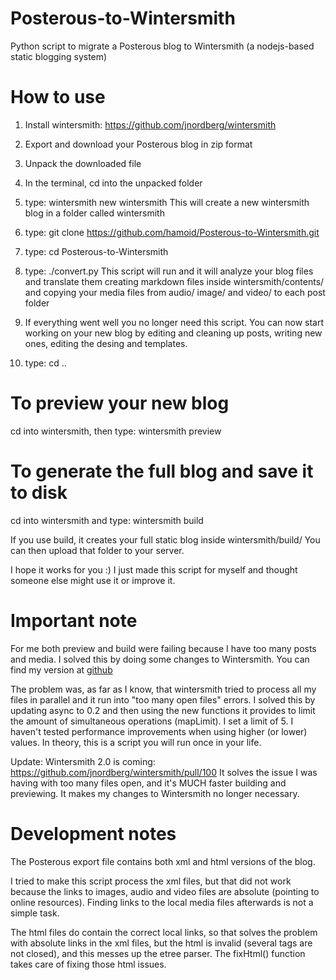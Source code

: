 Posterous-to-Wintersmith
========================

Python script to migrate a Posterous blog to Wintersmith (a nodejs-based static blogging system)

# How to use

1. Install wintersmith: https://github.com/jnordberg/wintersmith
2. Export and download your Posterous blog in zip format
3. Unpack the downloaded file
4. In the terminal, cd into the unpacked folder
5. type: wintersmith new wintersmith
   This will create a new wintersmith blog in a folder called wintersmith
6. type: git clone https://github.com/hamoid/Posterous-to-Wintersmith.git
7. type: cd Posterous-to-Wintersmith
8. type: ./convert.py
   This script will run and it will analyze your blog files and translate
   them creating markdown files inside wintersmith/contents/ and copying
   your media files from audio/ image/ and video/ to each post folder

9. If everything went well you no longer need this script. You can now
   start working on your new blog by editing and cleaning up posts, writing
   new ones, editing the desing and templates.

10. type: cd ..

# To preview your new blog

cd into wintersmith, then
type: wintersmith preview

# To generate the full blog and save it to disk

cd into wintersmith and
type: wintersmith build

If you use build, it creates your full static blog inside wintersmith/build/
You can then upload that folder to your server.

I hope it works for you :) I just made this script for myself and thought
someone else might use it or improve it.


# Important note

For me both preview and build were failing because I have too many
posts and media. I solved this by doing some changes to Wintersmith. You can find
my version at [github](http://github.com/hamoid/wintersmith)

The problem was, as far as I know, that wintersmith tried to process all my files
in parallel and it run into "too many open files" errors. I solved this by updating
async to 0.2 and then using the new functions it provides to limit the amount of
simultaneous operations (mapLimit). I set a limit of 5. I haven't tested
performance improvements when using higher (or lower) values. In theory, this is
a script you will run once in your life.

Update: Wintersmith 2.0 is coming: https://github.com/jnordberg/wintersmith/pull/100 
It solves the issue I was having with too many files open, and it's MUCH faster
building and previewing. It makes my changes to Wintersmith no longer necessary.


# Development notes

The Posterous export file contains both xml and html versions of the blog.

I tried to make this script process the xml files, but that did not work because the links to images, audio and video files are absolute (pointing to online resources). Finding links to the local media files afterwards is not a simple task.

The html files do contain the correct local links, so that solves the problem with absolute links in the xml files, but the html is invalid (several tags are not closed), and this messes up the etree parser. The fixHtml() function takes care of fixing those html issues.
